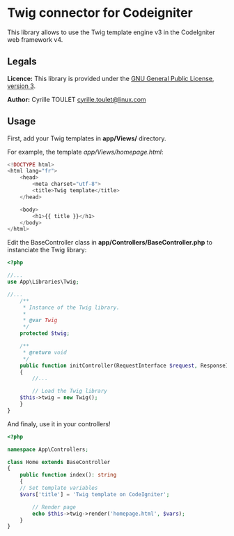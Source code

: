 # Twig connector for Codeigniter

This library allows to use the Twig template engine v3 in the CodeIgniter web framework v4.


## Legals

**Licence:** This library is provided under the [GNU General Public License, 
version 3](http://opensource.org/licenses/GPL-3.0).

**Author:** Cyrille TOULET <cyrille.toulet@linux.com>


## Usage

First, add your Twig templates in **app/Views/** directory.

For example, the template *app/Views/homepage.html*:
```php
<!DOCTYPE html>
<html lang="fr">
    <head>
        <meta charset="utf-8">
        <title>Twig template</title>
    </head>

    <body>
        <h1>{{ title }}</h1>
    </body>
</html>
```

Edit the BaseController class in **app/Controllers/BaseController.php** to instanciate the Twig library:

```php
<?php

//...
use App\Libraries\Twig;

//...
    /**
     * Instance of the Twig library.
     *
     * @var Twig
     */
    protected $twig;

    /**
     * @return void
     */
    public function initController(RequestInterface $request, ResponseInterface $response, LoggerInterface $logger)
    {
        //...

    	// Load the Twig library
	$this->twig = new Twig();
    }
}
```

And finaly, use it in your controllers!
```php
<?php

namespace App\Controllers;

class Home extends BaseController
{
    public function index(): string
    {
	// Set template variables
	$vars['title'] = 'Twig template on CodeIgniter';

        // Render page
        echo $this->twig->render('homepage.html', $vars);
    }
}
```
